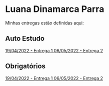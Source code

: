 # Luana Dinamarca Parra
Minhas entregas estão definidas aqui:
## Auto Estudo
<a href="http://127.0.0.1:3021/"> 19/04/2022 - Entrega 1 </a>
<a href="http://127.0.0.1:3021/"> 06/05/2022 - Entrega 2 </a>

## Obrigatórios
<a href="http://127.0.0.1:3021/"> 19/04/2022 - Entrega 1 </a>
<a href="http://127.0.0.1:3021/"> 06/05/2022 - Entrega 2 </a>
